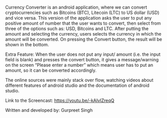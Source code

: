 Currency Converter is an android application, where we can convert cryptocurrencies such as Bitcoins (BTC), Litecoin (LTC) to US dollar (USD) and vice versa. This version of the application asks the user to put any positive amount of number that the user wants to convert, then select from three of the options such as: USD, Bitcoins and LTC.
After putting the amount and selecting the currency, users selects the currency in which the amount will be converted. On pressing the Convert button, the result will be shown in the bottom.

Extra Feature: When the user does not put any input/ amount (i.e. the input field is blank) and presses the convert button, it gives a message/warning on the screen “Please enter a number” which means user has to put an amount, so it can be converted accordingly. 

The online sources were mainly stack over flow, watching videos about different features of android studio and the documentation of android studio.

Link to the Screencast: https://youtu.be/-kAIvIZreqQ


Written and developed by:
Gurpreet Singh
